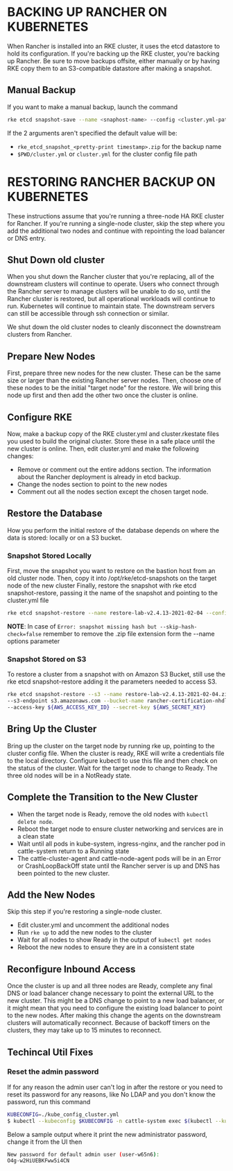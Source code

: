 # BACKING UP RANCHER ON KUBERNETES
When Rancher is installed into an RKE cluster, it uses the etcd datastore to hold its configuration.
If you're backing up the RKE cluster, you're backing up Rancher.
Be sure to move backups offsite, either manually or by having RKE copy them to an S3-compatible datastore after making a snapshot.

## Manual Backup
If you want to make a manual backup, launch the command
```bash
rke etcd snapshot-save --name <snaphost-name> --config <cluster.yml-path>
```
If the 2 arguments aren't specified the default value will be:
- `rke_etcd_snapshot_<pretty-print timestamp>.zip` for the backup name
- `$PWD/cluster.yml` or `cluster.yml` for the cluster config file path

# RESTORING RANCHER BACKUP ON KUBERNETES
These instructions assume that you're running a three-node HA RKE cluster for Rancher. If you're running a single-node cluster, skip the step where you add the additional two nodes and continue with repointing the load balancer or DNS entry.

## Shut Down old cluster
When you shut down the Rancher cluster that you're replacing, all of the downstream clusters will continue to operate.
Users who connect through the Rancher server to manage clusters will be unable to do so, until the Rancher cluster is restored, but all operational workloads will continue to run. Kubernetes will continue to maintain state.
The downstream servers can still be accessible through ssh connection or similar.

We shut down the old cluster nodes to cleanly disconnect the downstream clusters from Rancher.

## Prepare New Nodes
First, prepare three new nodes for the new cluster. These can be the same size or larger than the existing Rancher server nodes.
Then, choose one of these nodes to be the initial "target node" for the restore.
We will bring this node up first and then add the other two once the cluster is online.

## Configure RKE
Now, make a backup copy of the RKE cluster.yml and cluster.rkestate files you used to build the original cluster. Store these in a safe place until the new cluster is online.
Then, edit cluster.yml and make the following changes:
- Remove or comment out the entire addons section. The information about the Rancher deployment is already in etcd backup.
- Change the nodes section to point to the new nodes
- Comment out all the nodes section except the chosen target node.

## Restore the Database
How you perform the initial restore of the database depends on where the data is stored: locally or on a S3 bucket.

### Snapshot Stored Locally
First, move the snapshot you want to restore on the bastion host from an old cluster node.
Then, copy it into /opt/rke/etcd-snapshots on the target node of the new cluster
Finally, restore the snapshot with rke etcd snapshot-restore, passing it the name of the snapshot and pointing to the cluster.yml file
```bash
rke etcd snapshot-restore --name restore-lab-v2.4.13-2021-02-04 --config cluster.yml
```

**NOTE**: In case of `Error: snapshot missing hash but --skip-hash-check=false` remember to remove the .zip file extension form the --name options parameter

### Snapshot Stored on S3
To restore a cluster from a snapshot with on Amazon S3 Bucket, still use the rke etcd snapshot-restore adding it the parameters needed to access S3.
```bash
rke etcd snapshot-restore --s3 --name restore-lab-v2.4.13-2021-02-04.zip --config config.yml \
--s3-endpoint s3.amazonaws.com --bucket-name rancher-certification-nhdlhy \
--access-key ${AWS_ACCESS_KEY_ID} --secret-key ${AWS_SECRET_KEY}
```

## Bring Up the Cluster
Bring up the cluster on the target node by running rke up, pointing to the cluster config file.
When the cluster is ready, RKE will write a credentials file to the local directory.
Configure kubectl to use this file and then check on the status of the cluster. Wait for the target node to change to Ready. The three old nodes will be in a NotReady state.

## Complete the Transition to the New Cluster
- When the target node is Ready, remove the old nodes with `kubectl delete node`.
- Reboot the target node to ensure cluster networking and services are in a clean state
- Wait until all pods in kube-system, ingress-nginx, and the rancher pod in cattle-system return to a Running state
- The cattle-cluster-agent and cattle-node-agent pods will be in an Error or CrashLoopBackOff state until the Rancher server is up and DNS has been pointed to the new cluster.

## Add the New Nodes
Skip this step if you're restoring a single-node cluster.
- Edit cluster.yml and uncomment the additional nodes
- Run `rke up` to add the new nodes to the cluster
- Wait for all nodes to show Ready in the output of `kubectl get nodes`
- Reboot the new nodes to ensure they are in a consistent state

## Reconfigure Inbound Access
Once the cluster is up and all three nodes are Ready, complete any final DNS or load balancer change necessary to point the external URL to the new cluster.
This might be a DNS change to point to a new load balancer, or it might mean that you need to configure the existing load balancer to point to the new nodes.
After making this change the agents on the downstream clusters will automatically reconnect.
Because of backoff timers on the clusters, they may take up to 15 minutes to reconnect.

## Techincal Util Fixes

### Reset the admin password
If for any reason the admin user can't log in after the restore or you need to reset its password for any reasons, like No LDAP and you don't know the password, run this command

```bash
KUBECONFIG=./kube_config_cluster.yml
$ kubectl --kubeconfig $KUBECONFIG -n cattle-system exec $(kubectl --kubeconfig $KUBECONFIG -n cattle-system get pods -l app=rancher | grep '1/1' | head -1 | awk '{ print $1 }') -- reset-password
```

Below a sample output where it print the new administrator password, change it from the UI then

```bash
New password for default admin user (user-w65n6):
O4g-w2HiUEBKFww5i4CN
```
